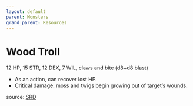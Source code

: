 ```yaml
---
layout: default
parent: Monsters
grand_parent: Resources
---
```


# Wood Troll
12 HP, 15 STR, 12 DEX, 7 WIL, claws and bite (d8+d8 blast)
- As an action, can recover lost HP.
- Critical damage: moss and twigs begin growing out of target’s wounds.

source: [SRD](/cairn-srd#Bestiary)
